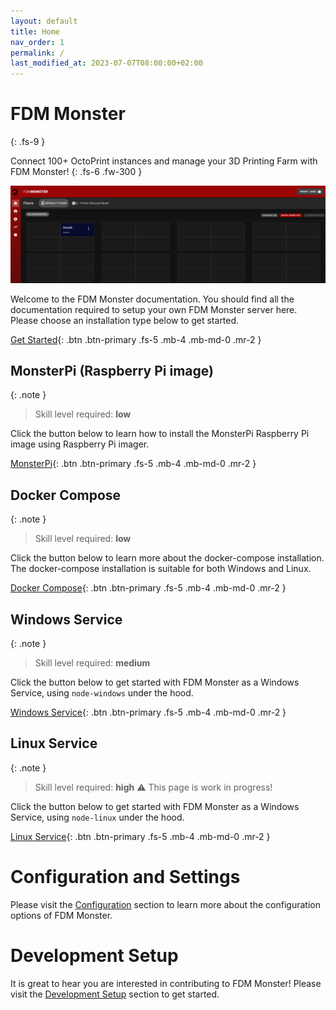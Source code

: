 ```yaml
---
layout: default
title: Home
nav_order: 1
permalink: /
last_modified_at: 2023-07-07T08:00:00+02:00
---
```


# FDM Monster
{: .fs-9 }

Connect 100+ OctoPrint instances and manage your 3D Printing Farm with FDM Monster!
{: .fs-6 .fw-300 }

![Image](./images/server-running.png)

Welcome to the FDM Monster documentation. You should find all the documentation required to setup your own FDM Monster
server here.
Please choose an installation type below to get started.

[Get Started](/installations){: .btn .btn-primary .fs-5 .mb-4 .mb-md-0 .mr-2 }

## MonsterPi (Raspberry Pi image)

{: .note }
> Skill level required: **low**

Click the button below to learn
how to install the MonsterPi Raspberry Pi image using Raspberry Pi imager.

[MonsterPi](installations/monsterpi.md){: .btn .btn-primary .fs-5 .mb-4 .mb-md-0 .mr-2 }

## Docker Compose

{: .note }
> Skill level required: **low**

Click the button below to learn more about the docker-compose installation. 
The docker-compose installation is suitable for both Windows and Linux.

[Docker Compose](installations/docker_compose.md){: .btn .btn-primary .fs-5 .mb-4 .mb-md-0 .mr-2 }

## Windows Service

{: .note }
> Skill level required: **medium**

Click the button below to get started with FDM Monster as a Windows Service, using `node-windows` under the hood.

[Windows Service](installations/windows_service.md){: .btn .btn-primary .fs-5 .mb-4 .mb-md-0 .mr-2 }

## Linux Service

{: .note }
> Skill level required: **high**
> :warning: This page is work in progress!

Click the button below to get started with FDM Monster as a Windows Service, using `node-linux` under the hood.

[Linux Service](installations/linux_service.md){: .btn .btn-primary .fs-5 .mb-4 .mb-md-0 .mr-2 }

# Configuration and Settings

Please visit the [Configuration](configuration) section to learn more about the configuration options of FDM Monster.

# Development Setup

It is great to hear you are interested in contributing to FDM Monster!
Please visit the [Development Setup](development_setup) section to get started.

